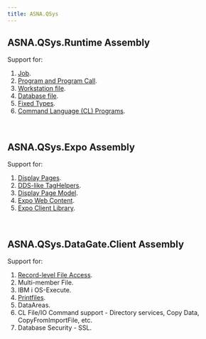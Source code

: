 ```yaml
---
title: ASNA.QSys
---
```

## ASNA.QSys.Runtime Assembly
Support for:
1. [Job](/concepts/architecture/qsys-job).
2. [Program and Program Call](/concepts/program-structure/qsys-program).
3. [Workstation file](/concepts/program-structure/qsys-workstationfile).
4. [Database file](/concepts/program-structure/qsys-databasefile).
5. [Fixed Types](/concepts/program-structure/qsys-fixedtypes).
6. [Command Language (CL) Programs](/concepts/program-structure/qsys-cl-program).

<br>

## ASNA.QSys.Expo Assembly
Support for:
1. [Display Pages](/concepts/user-interface/qsys-expo-display-pages).
2. [DDS-like TagHelpers](/concepts/user-interface/qsys-expo-dds-elements).
3. [Display Page Model](/concepts/user-interface/qsys-expo-display-page-model).
4. [Expo Web Content](/concepts/user-interface/qsys-expo-web-content).
5. [Expo Client Library](/concepts/user-interface/qsys-expo-client-library).


<br>

## ASNA.QSys.DataGate.Client Assembly
Support for:

1. [Record-level File Access](/concepts/program-structure/qsys-databasefile).
2. Multi-member File.
3. IBM i OS-Execute.
4. [Printfiles](/concepts/printing/printing-overview).
5. DataAreas.
6. CL File/IO Command support - Directory services, Copy Data, CopyFromImportFile, etc.
7. Database Security - SSL.


